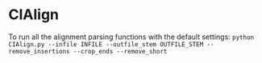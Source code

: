 # CIAlign
To run all the alignment parsing functions with the default settings:
`python CIAlign.py --infile INFILE --outfile_stem OUTFILE_STEM --remove_insertions --crop_ends --remove_short`
